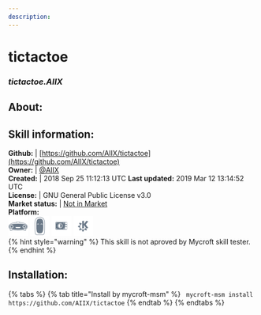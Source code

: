 ```yaml
---  
description:   
---  
```

# tictactoe  
### _tictactoe.AIIX_  
## About:  


## Skill information:  
**Github:** | [https://github.com/AIIX/tictactoe](https://github.com/AIIX/tictactoe)  
**Owner:** | [@AIIX](https://github.com/AIIX)  
**Created:** | 2018 Sep 25 11:12:13 UTC  **Last updated:** 2019 Mar 12 13:14:52 UTC  
**License:** | GNU General Public License v3.0  
**Market status:** | [Not in Market](https://market.mycroft.ai/skill/)  
**Platform:**  
 ![](../.gitbook/assets/mark-1-icon.png)  ![](../.gitbook/assets/mark-2-icon.png)  ![](../.gitbook/assets/picroft-icon.png)  ![](../.gitbook/assets/kde.png)   
{% hint style="warning" %}
This skill is not aproved by Mycroft skill tester.
{% endhint %}
    
## Installation:  
{% tabs %}
{% tab title="Install by mycroft-msm" %}
``` mycroft-msm install https://github.com/AIIX/tictactoe```
{% endtab %}
  {% endtabs %}
  